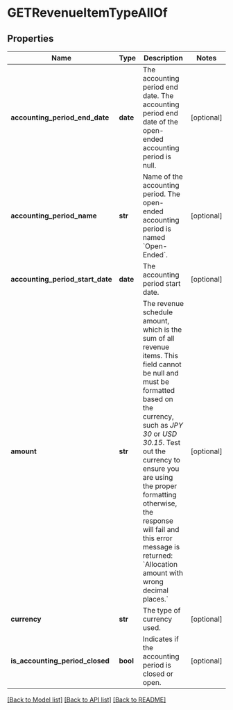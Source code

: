 # GETRevenueItemTypeAllOf

## Properties
Name | Type | Description | Notes
------------ | ------------- | ------------- | -------------
**accounting_period_end_date** | **date** | The accounting period end date. The accounting period end date of the open-ended accounting period is null.   | [optional] 
**accounting_period_name** | **str** | Name of the accounting period. The open-ended accounting period is named &#x60;Open-Ended&#x60;.   | [optional] 
**accounting_period_start_date** | **date** | The accounting period start date.  | [optional] 
**amount** | **str** | The revenue schedule amount, which is the sum of all revenue items. This field cannot be null and must be formatted based on the currency, such as *JPY 30* or *USD 30.15*. Test out the currency to ensure you are using the proper formatting otherwise, the response will fail and this error message is returned:  &#x60;Allocation amount with wrong decimal places.&#x60;  | [optional] 
**currency** | **str** | The type of currency used.   | [optional] 
**is_accounting_period_closed** | **bool** | Indicates if the accounting period is closed or open.   | [optional] 

[[Back to Model list]](../README.md#documentation-for-models) [[Back to API list]](../README.md#documentation-for-api-endpoints) [[Back to README]](../README.md)


